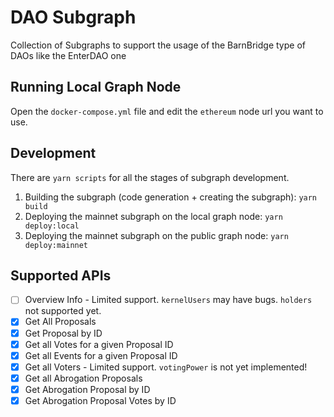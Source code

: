 # DAO Subgraph

Collection of Subgraphs to support the usage of the BarnBridge type of DAOs like the EnterDAO one

## Running Local Graph Node

Open the `docker-compose.yml` file and edit the `ethereum` node url you want to use. 

## Development

There are `yarn scripts` for all the stages of subgraph development.

1. Building the subgraph (code generation + creating the subgraph): `yarn build`
2. Deploying the mainnet subgraph on the local graph node: `yarn deploy:local`
3. Deploying the mainnet subgraph on the public graph node: `yarn deploy:mainnet`

## Supported APIs

- [ ] Overview Info - Limited support. `kernelUsers` may have bugs. `holders` not supported yet.
- [X] Get All Proposals
- [X] Get Proposal by ID
- [X] Get all Votes for a given Proposal ID
- [X] Get all Events for a given Proposal ID
- [X] Get all Voters - Limited support. `votingPower` is not yet implemented!
- [X] Get all Abrogation Proposals
- [X] Get Abrogation Proposal by ID
- [X] Get Abrogation Proposal Votes by ID